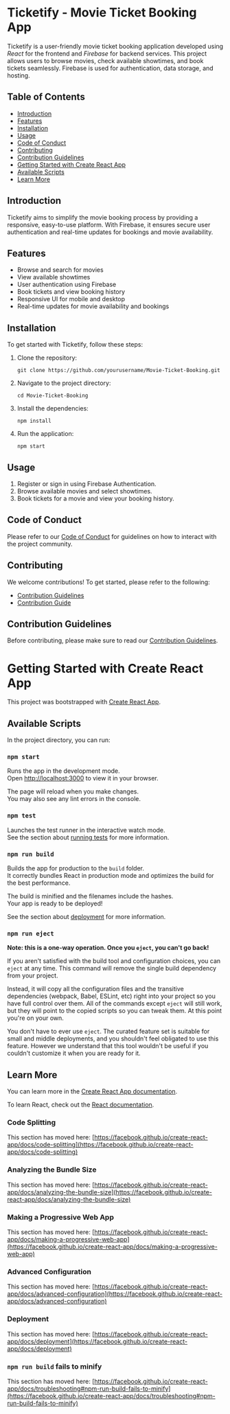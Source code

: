 # Ticketify - Movie Ticket Booking App

Ticketify is a user-friendly movie ticket booking application developed using *React* for the frontend and *Firebase* for backend services. This project allows users to browse movies, check available showtimes, and book tickets seamlessly. Firebase is used for authentication, data storage, and hosting.

## Table of Contents

- [Introduction](#introduction)
- [Features](#features)
- [Installation](#installation)
- [Usage](#usage)
- [Code of Conduct](#code-of-conduct)
- [Contributing](#contributing)
- [Contribution Guidelines](#contribution-guidelines)
- [Getting Started with Create React App](#getting-started-with-create-react-app)
- [Available Scripts](#available-scripts)
- [Learn More](#learn-more)

## Introduction

Ticketify aims to simplify the movie booking process by providing a responsive, easy-to-use platform. With Firebase, it ensures secure user authentication and real-time updates for bookings and movie availability.

## Features

- Browse and search for movies
- View available showtimes
- User authentication using Firebase
- Book tickets and view booking history
- Responsive UI for mobile and desktop
- Real-time updates for movie availability and bookings

## Installation

To get started with Ticketify, follow these steps:

1. Clone the repository:

    ```
    git clone https://github.com/yourusername/Movie-Ticket-Booking.git
    ```

2. Navigate to the project directory:

     ```
    cd Movie-Ticket-Booking
     ```

3. Install the dependencies:

    ```
    npm install
    ```
    
4. Run the application:

     ```
    npm start
     ```
    

## Usage

1. Register or sign in using Firebase Authentication.
2. Browse available movies and select showtimes.
3. Book tickets for a movie and view your booking history.

## Code of Conduct

Please refer to our [Code of Conduct](https://github.com/maniyaom/Movie-Ticket-Booking/blob/master/CODE_OF_CONDUCT.md) for guidelines on how to interact with the project community.

## Contributing

We welcome contributions! To get started, please refer to the following:

- [Contribution Guidelines](https://github.com/maniyaom/Movie-Ticket-Booking/blob/master/CODE_OF_CONDUCT.md)
- [Contribution Guide](https://github.com/maniyaom/Movie-Ticket-Booking/blob/master/CODE_OF_CONDUCT.md)

## Contribution Guidelines

Before contributing, please make sure to read our [Contribution Guidelines](https://github.com/maniyaom/Movie-Ticket-Booking/blob/master/CODE_OF_CONDUCT.md).

# Getting Started with Create React App

This project was bootstrapped with [Create React App](https://github.com/facebook/create-react-app).

## Available Scripts

In the project directory, you can run:

### `npm start`

Runs the app in the development mode.\
Open [http://localhost:3000](http://localhost:3000) to view it in your browser.

The page will reload when you make changes.\
You may also see any lint errors in the console.

### `npm test`

Launches the test runner in the interactive watch mode.\
See the section about [running tests](https://facebook.github.io/create-react-app/docs/running-tests) for more information.

### `npm run build`

Builds the app for production to the `build` folder.\
It correctly bundles React in production mode and optimizes the build for the best performance.

The build is minified and the filenames include the hashes.\
Your app is ready to be deployed!

See the section about [deployment](https://facebook.github.io/create-react-app/docs/deployment) for more information.

### `npm run eject`

**Note: this is a one-way operation. Once you `eject`, you can't go back!**

If you aren't satisfied with the build tool and configuration choices, you can `eject` at any time. This command will remove the single build dependency from your project.

Instead, it will copy all the configuration files and the transitive dependencies (webpack, Babel, ESLint, etc) right into your project so you have full control over them. All of the commands except `eject` will still work, but they will point to the copied scripts so you can tweak them. At this point you're on your own.

You don't have to ever use `eject`. The curated feature set is suitable for small and middle deployments, and you shouldn't feel obligated to use this feature. However we understand that this tool wouldn't be useful if you couldn't customize it when you are ready for it.

## Learn More

You can learn more in the [Create React App documentation](https://facebook.github.io/create-react-app/docs/getting-started).

To learn React, check out the [React documentation](https://reactjs.org/).

### Code Splitting

This section has moved here: [https://facebook.github.io/create-react-app/docs/code-splitting](https://facebook.github.io/create-react-app/docs/code-splitting)

### Analyzing the Bundle Size

This section has moved here: [https://facebook.github.io/create-react-app/docs/analyzing-the-bundle-size](https://facebook.github.io/create-react-app/docs/analyzing-the-bundle-size)

### Making a Progressive Web App

This section has moved here: [https://facebook.github.io/create-react-app/docs/making-a-progressive-web-app](https://facebook.github.io/create-react-app/docs/making-a-progressive-web-app)

### Advanced Configuration

This section has moved here: [https://facebook.github.io/create-react-app/docs/advanced-configuration](https://facebook.github.io/create-react-app/docs/advanced-configuration)

### Deployment

This section has moved here: [https://facebook.github.io/create-react-app/docs/deployment](https://facebook.github.io/create-react-app/docs/deployment)

### `npm run build` fails to minify

This section has moved here: [https://facebook.github.io/create-react-app/docs/troubleshooting#npm-run-build-fails-to-minify](https://facebook.github.io/create-react-app/docs/troubleshooting#npm-run-build-fails-to-minify)

